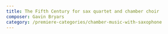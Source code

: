 ```yaml
---
title: The Fifth Century for sax quartet and chamber choir
composer: Gavin Bryars
category: /premiere-categories/chamber-music-with-saxophone
---
```



